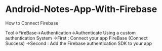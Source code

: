 # Android-Notes-App-With-Firebase

How to Connect  Firebase

Tool->FireBase->Authentication->Authenticate Using a custom authentication System
->First : Connect your app FireBase (Connect Success)
->Second : Add the Firebase authentication  SDK  to your app

